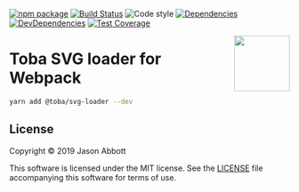 [![npm package](https://img.shields.io/npm/v/@toba/svg-loader.svg)](https://www.npmjs.org/package/@toba/svg-loader)
[![Build Status](https://travis-ci.org/toba/svg-loader.svg?branch=master)](https://travis-ci.org/toba/svg-loader)
![Code style](https://img.shields.io/badge/code_style-prettier-ff69b4.svg)
[![Dependencies](https://img.shields.io/david/toba/svg-loader.svg)](https://david-dm.org/toba/svg-loader)
[![DevDependencies](https://img.shields.io/david/dev/toba/svg-loader.svg)](https://david-dm.org/toba/svg-loader#info=devDependencies&view=list)
[![Test Coverage](https://codecov.io/gh/toba/svg-loader/branch/master/graph/badge.svg)](https://codecov.io/gh/toba/svg-loader)

<img src='https://toba.github.io/about/images/logo-colored.svg' width="100" align="right"/>

# Toba SVG loader for Webpack



```sh
yarn add @toba/svg-loader --dev
```

## License

Copyright &copy; 2019 Jason Abbott

This software is licensed under the MIT license. See the [LICENSE](./LICENSE) file
accompanying this software for terms of use.
